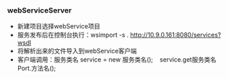 ### webServiceServer
- 新建项目选择webService项目
- 服务发布后在控制台执行：wsimport -s . http://10.9.0.161:8080/services?wsdl
- 将解析出来的文件导入到webService客户端
- 客户端调用：服务类名  service = new 服务类名();
    service.get服务类名Port.方法名();
